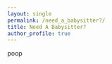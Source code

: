 ```yaml
---
layout: single 
permalink: /need_a_babysitter?/
title: Need A Babysitter?
author_profile: true
---
```


poop

